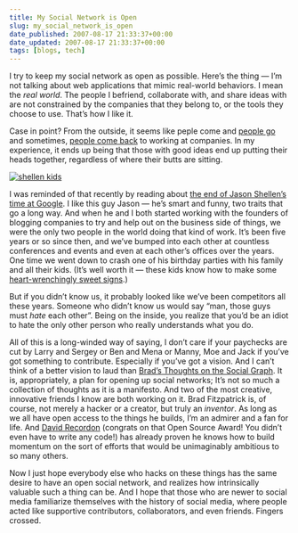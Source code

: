 ```yaml
---
title: My Social Network is Open
slug: my_social_network_is_open
date_published: 2007-08-17 21:33:37+00:00
date_updated: 2007-08-17 21:33:37+00:00
tags: [blogs, tech]
---
```

I try to keep my social network as open as possible. Here’s the thing — I’m not talking about web applications that mimic real-world behaviors. I mean the *real world*. The people I befriend, collaborate with, and share ideas with are not constrained by the companies that they belong to, or the tools they choose to use. That’s how I like it.

Case in point? From the outside, it seems like peple come and [people go](http://brad.livejournal.com/2334177.html) and sometimes, [people come back](http://daveman692.livejournal.com/310424.html) to working at companies. In my experience, it ends up being that those with good ideas end up putting their heads together, regardless of where their butts are sitting.

[![shellen kids](http://farm2.static.flickr.com/1377/861505835_789a053e8f_m.jpg)](http://flickr.com/photos/shellen/861505835/)

I was reminded of that recently by reading about [the end of Jason Shellen’s time at Google](https://www.shellen.com/my-time-at-google-by-numbers). I like this guy Jason — he’s smart and funny, two traits that go a long way. And when he and I both started working with the founders of blogging companies to try and help out on the business side of things, we were the only two people in the world doing that kind of work. It’s been five years or so since then, and we’ve bumped into each other at countless conferences and events and even at each other’s offices over the years. One time we went down to crash one of his birthday parties with his family and all their kids. (It’s well worth it — these kids know how to make some [heart-wrenchingly sweet signs](http://flickr.com/photos/shellen/861505835/).)

But if you didn’t know us, it probably looked like we’ve been competitors all these years. Someone who didn’t know us would say “man, those guys must *hate* each other”. Being on the inside, you realize that you’d be an idiot to hate the only other person who really understands what you do.

All of this is a long-winded way of saying, I don’t care if your paychecks are cut by Larry and Sergey or Ben and Mena or Manny, Moe and Jack if you’ve got something to contribute. Especially if you’ve got a vision. And I can’t think of a better vision to laud than [Brad’s Thoughts on the Social Graph](http://bradfitz.com/social-graph-problem/). It is, appropriately, a plan for opening up social networks; It’s not so much a collection of thoughts as it is a manifesto. And two of the most creative, innovative friends I know are both working on it. Brad Fitzpatrick is, of course, not merely a hacker or a creator, but truly an *inventor*. As long as we all have open access to the things he builds, I’m an admirer and a fan for life. And [David Recordon](http://daveman692.livejournal.com/310424.html) (congrats on that Open Source Award! You didn’t even have to write any code!) has already proven he knows how to build momentum on the sort of efforts that would be unimaginably ambitious to so many others.

Now I just hope everybody else who hacks on these things has the same desire to have an open social network, and realizes how intrinsically valuable such a thing can be. And I hope that those who are newer to social media familiarize themselves with the history of social media, where people acted like supportive contributors, collaborators, and even friends. Fingers crossed.
